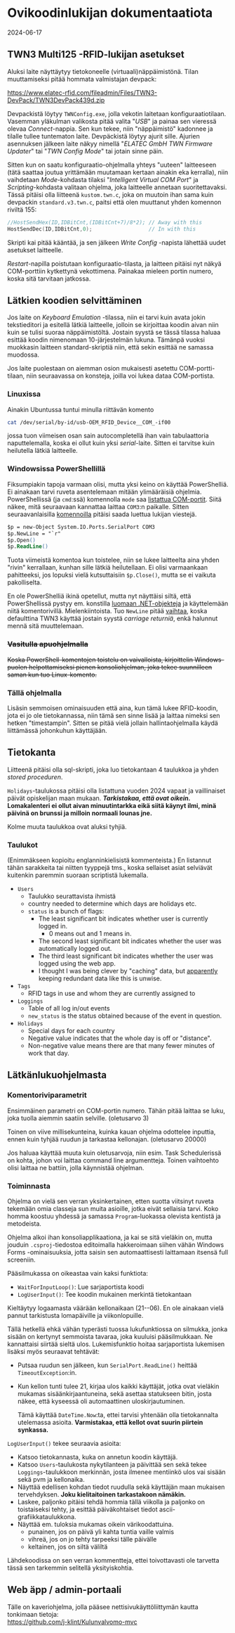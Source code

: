 # Ovikoodinlukijan dokumentaatiota

2024-06-17


## TWN3 Multi125 -RFID-lukijan asetukset

Aluksi laite näyttäytyy tietokoneelle (virtuaali)näppäimistönä. Tilan
muuttamiseksi pitää hommata valmistajan devpack:

<https://www.elatec-rfid.com/fileadmin/Files/TWN3-DevPack/TWN3DevPack439d.zip>

Devpackistä löytyy `TWNConfig.exe`, jolla vekotin laitetaan
konfiguraatiotilaan. Vasemman yläkulman valikosta pitää valita "*USB*" ja
painaa sen vieressä olevaa *Connect*-nappia. Sen kun tekee, niin
"näppäimistö" kadonnee ja tilalle tullee tuntematon laite. Devpäckistä löytyy
ajurit sille. Ajurien asennuksen jälkeen laite näkyy nimellä "*ELATEC GmbH TWN
Firmware Updater*" tai "*TWN Config Mode*" tai jotain sinne päin.

Sitten kun on saatu konfiguraatio-ohjelmalla yhteys "uuteen" laitteeseen (tätä
saattaa joutua yrittämään muutamaan kertaan ainakin eka kerralla), niin
vaihdetaan *Mode*-kohdasta tilaksi "*Intelligent Virtual COM Port*" ja
*Scripting*-kohdasta valitaan ohjelma, joka laitteelle annetaan
suoritettavaksi. Tässä pitäisi olla liitteenä `kustom.twn.c`, joka on muutoin
ihan sama kuin devpackin `standard.v3.twn.c`, paitsi että olen muuttanut yhden
komennon riviltä 155:

```c
//HostSendHex(ID,IDBitCnt,(IDBitCnt+7)/8*2); // Away with this
HostSendDec(ID,IDBitCnt,0);                  // In with this
```

Skripti kai pitää kääntää, ja sen jälkeen *Write Config*
-napista lähettää uudet asetukset laitteelle.

*Restart*-napilla poistutaan konfiguraatio-tilasta, ja laitteen pitäisi nyt
näkyä COM-porttiin kytkettynä vekottimena. Painakaa mieleen portin numero,
koska sitä tarvitaan jatkossa.


## Lätkien koodien selvittäminen

Jos laite on *Keyboard Emulation* -tilassa, niin ei tarvi kuin avata jokin
tekstieditori ja esitellä lätkiä laitteelle, jolloin se kirjoittaa koodin
aivan niin kuin se tulisi suoraa näppäimistöltä. Jostain syystä se tässä
tilassa haluaa esittää koodin nimenomaan 10-järjestelmän lukuna. Tämänpä vuoksi
muokkasin laitteen standard-skriptiä niin, että sekin esittää ne samassa
muodossa.

Jos laite puolestaan on aiemman osion mukaisesti asetettu COM-portti-tilaan,
niin seuraavassa on konsteja, joilla voi lukea dataa COM-portista.

### Linuxissa

Ainakin Ubuntussa tuntui minulla riittävän komento

```bash
cat /dev/serial/by-id/usb-OEM_RFID_Device__COM_-if00
```

jossa tuon viimeisen osan sain autocompletellä ihan vain tabulaattoria
naputtelemalla, koska ei ollut kuin yksi *serial*-laite. Sitten ei tarvitse
kuin heilutella lätkiä laitteelle.

### Windowsissa PowerShellillä

Fiksumpiakin tapoja varmaan olisi, mutta yksi keino on käyttää PowerShelliä. Ei
ainakaan tarvi ruveta asentelemaan mitään ylimääräisiä ohjelmia. PowerShellissä
(ja `cmd`:ssä) komennolla `mode` saa
[listattua COM-portit](https://superuser.com/questions/835848/how-to-view-serial-com-ports-but-not-through-device-manager).
Siitä näkee, mitä seuraavaan kannattaa laittaa `COM3`:n paikalle. Sitten
seuraavanlaisilla
[komennoilla](https://devblogs.microsoft.com/powershell/writing-and-reading-info-from-serial-ports/)
pitäisi saada luettua lukijan viestejä.

```ps
$p = new-Object System.IO.Ports.SerialPort COM3
$p.NewLine = "`r"
$p.Open()
$p.ReadLine()
```

Tuota viimeistä komentoa kun toistelee, niin se lukee laitteelta aina yhden
"rivin" kerrallaan, kunhan sille lätkiä heilutellaan. Ei olisi varmaankaan
pahitteeksi, jos lopuksi vielä kutsuttaisiin `$p.Close()`, mutta se ei vaikuta
pakolliselta.

En ole PowerShelliä ikinä opetellut, mutta nyt näyttäisi siltä, että
PowerShellissä pystyy em. konstilla
[luomaan .NET-objekteja](https://learn.microsoft.com/en-us/powershell/module/microsoft.powershell.utility/new-object?view=powershell-7.4&viewFallbackFrom=powershell-6>)
ja käyttelemään niitä komentorivillä. Mielenkiintoista. Tuo `NewLine` pitää
[vaihtaa](https://learn.microsoft.com/en-us/powershell/module/microsoft.powershell.core/about/about_special_characters?view=powershell-7.4),
koska defaulttina TWN3 käyttää jostain syystä *carriage returniä*, enkä
halunnut mennä sitä muuttelemaan.

### ~~Vasitulla apuohjelmalla~~

~~Koska PowerShell-komentojen toistelu on vaivalloista, kirjoittelin
Windows-puolen helpottamiseksi pienen konsoliohjelman, joka tekee suunnilleen
saman kun tuo Linux-komento.~~

### Tällä ohjelmalla

Lisäsin semmoisen ominaisuuden että aina, kun tämä lukee RFID-koodin, jota ei
jo ole tietokannassa, niin tämä sen sinne lisää ja laittaa nimeksi sen hetken
"timestampin". Sitten se pitää vielä jollain hallintaohjelmalla käydä liittämässä
johonkuhun käyttäjään.


## Tietokanta

Liitteenä pitäisi olla sql-skripti, joka luo tietokantaan 4 taulukkoa ja yhden
*stored proceduren*.

`Holidays`-taulukossa pitäisi olla listattuna vuoden 2024 vapaat ja
vaillinaiset päivät opiskelijan maan mukaan. ***Tarkistakaa, että ovat
oikein.*** **Lomakalenteri ei ollut aivan minuutintarkka eikä siitä käynyt
ilmi, minä päivinä on brunssi ja milloin normaali lounas jne.**

Kolme muuta taulukkoa ovat aluksi tyhjiä.

### Taulukot

(Enimmäkseen kopioitu englanninkielisistä kommenteista.) En listannut tähän
sarakkeita tai niitten tyyppejä tms., koska sellaiset asiat selviävät kuitenkin
paremmin suoraan scriptistä lukemalla.

- `Users`
    - Taulukko seurattavista ihmistä
    - country needed to determine which days are holidays etc.
    - `status` is a bunch of flags:
        - The least significant bit indicates whether user is currently logged
          in.
            - 0 means out and 1 means in.
        - The second least significant bit indicates whether the user was
          automatically logged out.
        - The third least significant bit indicates whether the user was
          logged using the web app.
        - I thought I was being clever by "caching" data, but
          [apparently](https://www.databasedesign-resource.com/denormalization.html)
          keeping redundant data like this is unwise.
- `Tags`
    - RFID tags in use and whom they are currently assigned to
- `Loggings`
    - Table of all log in/out events
    - `new_status` is the status obtained because of the event in question.
- `Holidays`
    - Special days for each country
    - Negative value indicates that the whole day is off or "distance".
    - Non-negative value means there are that many fewer minutes of work that
      day.


## Lätkänlukuohjelmasta

### Komentoriviparametrit

Ensimmäinen parametri on COM-portin numero. Tähän pitää laittaa se luku, joka
tuolla aiemmin saatiin selville. (oletusarvo 3)

Toinen on viive millisekunteina, kuinka kauan ohjelma odottelee inputtia, ennen
kuin tyhjää ruudun ja tarkastaa kellonajan. (oletusarvo 20000)

Jos haluaa käyttää muuta kuin oletusarvoja, niin esim. Task Schedulerissä on
kohta, johon voi laittaa command line argumentteja. Toinen vaihtoehto olisi
laittaa ne battiin, jolla käynnistää ohjelman.

### Toiminnasta

Ohjelma on vielä sen verran yksinkertainen, etten suotta viitsinyt ruveta
tekemään omia classeja sun muita asioille, jotka eivät sellaisia tarvi. Koko
homma koostuu yhdessä ja samassa `Program`-luokassa olevista kentistä ja
metodeista.

Ohjelma alkoi ihan konsoliapplikaationa, ja kai se sitä vieläkin on, mutta
jouduin `.csproj`-tiedostoa editoimalla hakkeroimaan siihen vähän Windows Forms
-ominaisuuksia, jotta saisin sen automaattisesti laittamaan itsensä full
screeniin.

Pääsilmukassa on oikeastaa vain kaksi funktiota:

- `WaitForInputLoop()`: Lue sarjaportista koodi
- `LogUserInput()`: Tee koodin mukainen merkintä tietokantaan

Kieltäytyy logaamasta väärään kellonaikaan (21--06). En ole ainakaan vielä
pannut tarkistusta lomapäiville ja viikonlopuille.

Tällä hetkellä ehkä vähän typerästi tuossa lukufunktiossa on silmukka, jonka
sisään on kertynyt semmoista tavaraa, joka kuuluisi pääsilmukkaan. Ne
kannattaisi siirtää sieltä ulos.
Lukemisfunktio hoitaa sarjaportista lukemisen lisäksi myös seuraavat tehtävät:

- Putsaa ruudun sen jälkeen, kun `SerialPort.ReadLine()` heittää
  `TimeoutException`:in.
- Kun kellon tunti tulee 21, kirjaa ulos kaikki käyttäjät, jotka ovat vieläkin
  mukamas sisäänkirjaantuneina, sekä asettaa statukseen bitin, josta näkee,
  että kyseessä oli automaattinen uloskirjautuminen.

    Tämä käyttää `DateTime.Now`:ta, ettei tarvisi yhtenään olla tietokannalta
    utelemassa asioita. **Varmistakaa, että kellot ovat suurin piirtein
    synkassa.**

`LogUserInput()` tekee seuraavia asioita:

- Katsoo tietokannasta, kuka on annetun koodin käyttäjä.
- Katsoo `Users`-taulukosta nykytilanteen ja päivittää sen sekä tekee
  `Loggings`-taulukkoon merkinnän, josta ilmenee mentiinkö ulos vai sisään sekä
  pvm ja kellonaika.
- Näyttää edellisen kohdan tiedot ruudulla sekä käyttäjän maan mukaisen
  tervehdyksen. **Joku kielitaitoinen tarkastakoon nämäkin.**
- Laskee, paljonko pitäisi tehdä hommia tällä viikolla ja paljonko on
  toistaiseksi tehty, ja esittää päiväkohtaiset tiedot ascii-grafiikkataulukkona.
- Näyttää em. tuloksia mukamas oikein värikoodattuina.
    - punainen, jos on päivä yli kahta tuntia vaille valmis
    - vihreä, jos on jo tehty tarpeeksi tälle päivälle
    - keltainen, jos on siltä väliltä

Lähdekoodissa on sen verran kommentteja, ettei toivottavasti ole tarvetta tässä
sen tarkemmin selitellä yksityiskohtia.


## Web äpp / admin-portaali

Tälle on kaveriohjelma, jolla pääsee nettisivukäyttöliittymän kautta tonkimaan
tietoja:
<br>
<https://github.com/j-klint/Kulunvalvomo-mvc>
